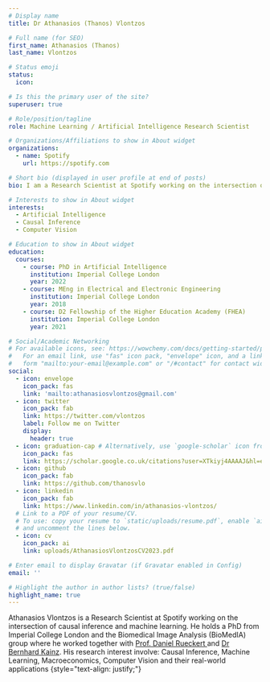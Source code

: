```yaml
---
# Display name
title: Dr Athanasios (Thanos) Vlontzos

# Full name (for SEO)
first_name: Athanasios (Thanos)
last_name: Vlontzos

# Status emoji
status:
  icon: 

# Is this the primary user of the site?
superuser: true

# Role/position/tagline
role: Machine Learning / Artificial Intelligence Research Scientist 

# Organizations/Affiliations to show in About widget
organizations:
  - name: Spotify
    url: https://spotify.com

# Short bio (displayed in user profile at end of posts)
bio: I am a Research Scientist at Spotify working on the intersection of machine learning and causal inference. I hold a PhD from Imperial College London and the Biomedical Image Analysis group. 

# Interests to show in About widget
interests:
  - Artificial Intelligence
  - Causal Inference
  - Computer Vision

# Education to show in About widget
education:
  courses:
    - course: PhD in Artificial Intelligence
      institution: Imperial College London
      year: 2022
    - course: MEng in Electrical and Electronic Engineering 
      institution: Imperial College London
      year: 2018
    - course: D2 Fellowship of the Higher Education Academy (FHEA) 
      institution: Imperial College London
      year: 2021

# Social/Academic Networking
# For available icons, see: https://wowchemy.com/docs/getting-started/page-builder/#icons
#   For an email link, use "fas" icon pack, "envelope" icon, and a link in the
#   form "mailto:your-email@example.com" or "/#contact" for contact widget.
social:
  - icon: envelope
    icon_pack: fas
    link: 'mailto:athanasiosvlontzos@gmail.com'
  - icon: twitter
    icon_pack: fab
    link: https://twitter.com/vlontzos
    label: Follow me on Twitter
    display:
      header: true
  - icon: graduation-cap # Alternatively, use `google-scholar` icon from `ai` icon pack
    icon_pack: fas
    link: https://scholar.google.co.uk/citations?user=XTkiyj4AAAAJ&hl=en
  - icon: github
    icon_pack: fab
    link: https://github.com/thanosvlo
  - icon: linkedin
    icon_pack: fab
    link: https://www.linkedin.com/in/athanasios-vlontzos/
  # Link to a PDF of your resume/CV.
  # To use: copy your resume to `static/uploads/resume.pdf`, enable `ai` icons in `params.yaml`,
  # and uncomment the lines below.
  - icon: cv
    icon_pack: ai
    link: uploads/AthanasiosVlontzosCV2023.pdf

# Enter email to display Gravatar (if Gravatar enabled in Config)
email: ''

# Highlight the author in author lists? (true/false)
highlight_name: true
---
```


Athanasios Vlontzos is a Research Scientist at Spotify working on the intersection of causal inference and machine learning. He holds a PhD from Imperial College London and the Biomedical Image Analysis (BioMedIA) group where he worked together with [Prof. Daniel Rueckert ](https://www.imperial.ac.uk/people/d.rueckert) and [Dr Bernhard Kainz](https://bernhard-kainz.com). His research interest involve: Causal Inference, Machine Learning, Macroeconomics, Computer Vision and their real-world applications
{style="text-align: justify;"}
